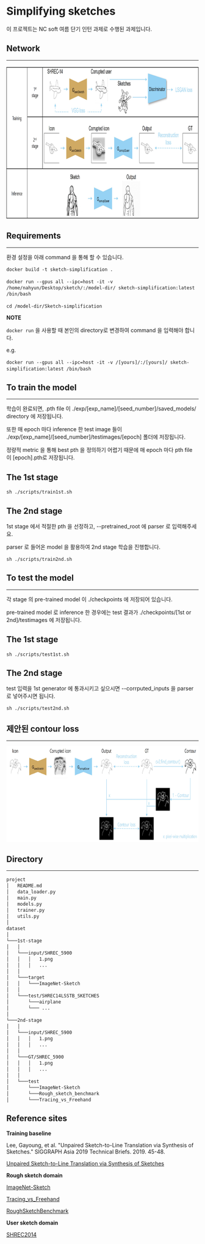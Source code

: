 # Simplifying sketches

이 프로젝트는 NC soft 여름 단기 인턴 과제로 수행된 과제입니다.

## Network
---
<img src="./images/personal-network.jpg" width="800px" height="400px" title="network"/>

## Requirements
---

환경 설정을 아래 command 을 통해 할 수 있습니다.

```
docker build -t sketch-simplification .

docker run --gpus all --ipc=host -it -v /home/nahyun/Desktop/sketch/:/model-dir/ sketch-simplification:latest /bin/bash

cd /model-dir/Sketch-simplification
```

**NOTE** 

`docker run` 을 사용할 때 본인의 directory로 변경하여 command 을 입력해야 합니다.

e.g.

`docker run --gpus all --ipc=host -it -v /[yours]/:/[yours]/ sketch-simplification:latest /bin/bash`


## To train the model
---

학습이 완료되면, .pth file 이 ./exp/[exp_name]/[seed_number]/saved_models/ directory 에 저장됩니다.

또한 매 epoch 마다 inference 한 test image 들이 ./exp/[exp_name]/[seed_number]/testimages/[epoch] 폴더에 저장됩니다.

정량적 metric 을 통해 best pth 을 정의하기 어렵기 때문에 매 epoch 마다 pth file 이 [epoch].pth로 저장됩니다.

## The 1st stage

```
sh ./scripts/train1st.sh
```

## The 2nd stage

1st stage 에서 적절한 pth 을 선정하고, --pretrained_root 에 parser 로 입력해주세요.

parser 로 들어온 model 을 활용하여 2nd stage 학습을 진행합니다.

```
sh ./scripts/train2nd.sh
```

## To test the model
---
각 stage 의 pre-trained model 이 ./checkpoints 에 저장되어 있습니다.

pre-trained model 로 inference 한 경우에는 test 결과가 ./checkpoints/[1st or 2nd]/testimages 에 저장됩니다.


## The 1st stage

```
sh ./scripts/test1st.sh
```

## The 2nd stage

test 입력을 1st generator 에 통과시키고 싶으시면 --corrputed_inputs 을 parser 로 넣어주시면 됩니다.

```
sh ./scripts/test2nd.sh
```

## 제안된 contour loss
---

<img src="./images/personal-contourloss.jpg" width="800px" height="250px" title="network"/>


## Directory
---



```
project
│   README.md
│   data_loader.py
│   main.py
│   models.py
│   trainer.py
│   utils.py
│
dataset
│
└───1st-stage
│   │   
│   └───input/SHREC_5900
│   │   │   1.png
│   │   │   ...
│   │   
│   └───target
│   │   └───ImageNet-Sketch
│   │
│   └───test/SHREC14LSSTB_SKETCHES
│       └───airplane
│       └─── ...
│    
└───2nd-stage
│   │
│   └───input/SHREC_5900
│   │   │   1.png
│   │   │   ...
│   │
│   └───GT/SHREC_5900
│   │   │   1.png
│   │   │   ...
│   │
│   └───test
│       └───ImageNet-Sketch
│       └───Rough_sketch_benchmark
│       └───Tracing_vs_Freehand
```

## Reference sites

**Training baseline**

Lee, Gayoung, et al. "Unpaired Sketch-to-Line Translation via Synthesis of Sketches." SIGGRAPH Asia 2019 Technical Briefs. 2019. 45-48.

[Unpaired Sketch-to-Line Translation via Synthesis of Sketches](https://dl.acm.org/doi/abs/10.1145/3355088.3365163?casa_token=U51Pnz8MJP0AAAAA:RE5x7QMkjykNTq-epkR4FNayj6wQE0RtnljIVjjTlP5KFiK3iAWZIk40YPo3yveuMwvdgrQhV1wNvEY)

**Rough sketch domain**

[ImageNet-Sketch](https://github.com/HaohanWang/ImageNet-Sketch)

[Tracing_vs_Freehand](https://github.com/zachzeyuwang/tracing-vs-freehand)

[RoughSketchBenchmark](https://cragl.cs.gmu.edu/sketchbench/)

**User sketch domain**

[SHREC2014](https://www.nist.gov/itl/iad/shrec-2014-datasets)